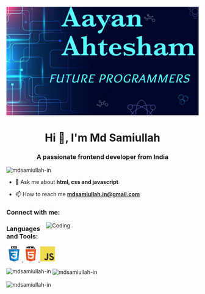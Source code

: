 ![logo](https://github.com/mdsamiullah-in/mdsamiullah-in/blob/main/BannerMaker_23012024_211311.png)
<h1 align="center">Hi 👋, I'm Md Samiullah</h1>
<h3 align="center">A passionate frontend developer from India</h3>

<p align="left"> <img src="https://komarev.com/ghpvc/?username=mdsamiullah-in&label=Profile%20views&color=0e75b6&style=flat" alt="mdsamiullah-in" /> </p>

- 💬 Ask me about **html, css and javascript**

- 📫 How to reach me **mdsamiullah.in@gmail.com**

<h3 align="left">Connect with me:</h3>

<img align="right" alt="Coding" width="400" src="https://miro.medium.com/v2/resize:fit:1358/1*9m-WDdL_ji01bGbjEnutEw.gif">
<p align="left">
</p>

<h3 align="left">Languages and Tools:</h3>
<p align="left"> <a href="https://www.w3schools.com/css/" target="_blank" rel="noreferrer"> <img src="https://raw.githubusercontent.com/devicons/devicon/master/icons/css3/css3-original-wordmark.svg" alt="css3" width="40" height="40"/> </a> <a href="https://www.w3.org/html/" target="_blank" rel="noreferrer"> <img src="https://raw.githubusercontent.com/devicons/devicon/master/icons/html5/html5-original-wordmark.svg" alt="html5" width="40" height="40"/> </a> <a href="https://developer.mozilla.org/en-US/docs/Web/JavaScript" target="_blank" rel="noreferrer"> <img src="https://raw.githubusercontent.com/devicons/devicon/master/icons/javascript/javascript-original.svg" alt="javascript" width="40" height="40"/> </a> </p>

<p><img align="left" src="https://github-readme-stats.vercel.app/api/top-langs?username=mdsamiullah-in&show_icons=true&locale=en&layout=compact" alt="mdsamiullah-in" /></p>

<p>&nbsp;<img align="center" src="https://github-readme-stats.vercel.app/api?username=mdsamiullah-in&show_icons=true&locale=en" alt="mdsamiullah-in" /></p>

<p><img align="center" src="https://github-readme-streak-stats.herokuapp.com/?user=mdsamiullah-in&" alt="mdsamiullah-in" /></p>

